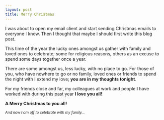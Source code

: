 ```yaml
---
layout: post
title: Merry Christmas
---
```

I was about to open my email client and start sending Christmas emails to everyone I know. Then I thought that maybe I should first write this blog post.

This time of the year the lucky ones amongst us gather with family and loved ones to celebrate; some for religious reasons, others as an excuse to spend some days together once a year.

There are some amongst us, less lucky, with no place to go. For those of you, who have nowhere to go or no family, loved ones or friends to spend the night with I extend my love; **you are in my thoughts tonight**.

For my friends close and far, my colleagues at work and people I have worked with during this past year **I love you all!**

**A Merry Christmas to you all!**

<small>*And now I am off to celebrate with my family...*</small>
